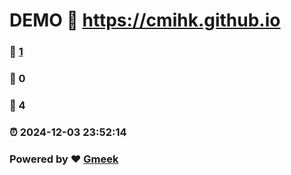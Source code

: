 # DEMO :link: https://cmihk.github.io 
### :page_facing_up: [1](https://cmihk.github.io/tag.html) 
### :speech_balloon: 0 
### :hibiscus: 4 
### :alarm_clock: 2024-12-03 23:52:14 
### Powered by :heart: [Gmeek](https://github.com/Meekdai/Gmeek)
